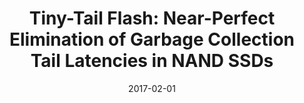 ---
title: "Tiny-Tail Flash: Near-Perfect Elimination of Garbage Collection Tail Latencies in NAND SSDs"
number: 99
authors: ["Shiqin Yan", "Huaicheng Li", "Mingzhe Hao", "Michael Hao Tong", "Swaminatahan Sundararaman", "Andrew A. Chien", "Haryadi S. Gunawi"]
date: 2017-02-01
publication_types: ["1"]
publication: "In 15th USENIX Conference on File and Storage Technologies (FAST)"
publication_short: "FAST '17"
award: "Best Paper Nominee"
abstract: ""
featured: false
image:
  caption: ""
  focal_point: ""
  preview_only: false
url_pdf: "https://huaicheng.github.io/p/fast17-ttflash.pdf"
url_code: "https://github.com/ucare-uchicago/tinyTailFlash"
url_slides: "https://huaicheng.github.io/s/fast17-ttflash-slides.pdf"
url_video: ""
url_dataset: ""
url_poster: ""
url_source: ""
math: false
highlight: false
projects: []
slides: ""
--- 